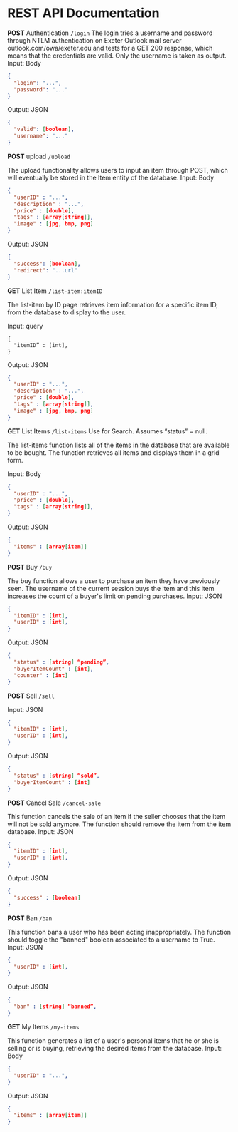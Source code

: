 # REST API Documentation

**POST** Authentication
`/login`
The login tries a username and password through NTLM authentication on Exeter Outlook mail server outlook.com/owa/exeter.edu and tests for a GET 200 response, which means that the credentials are valid. Only the username is taken as output.
Input: Body
```json
{
  "login": "...",
  "password": "..."
}
```

Output: JSON
```json
{
  "valid": [boolean],
  "username": "..."
}
```

**POST** upload
`/upload`

The upload functionality allows users to input an item through POST, which will eventually be stored in the Item entity of the database.
Input: Body
```json
{
  "userID" : "...",
  "description" : "...",
  "price" : [double],
  "tags" : [array[string]],
  "image" : [jpg, bmp, png]
}
```

Output: JSON
```json
{
  "success": [boolean],
  "redirect": "...url"
}
```

**GET** List Item
`/list-item:itemID`

The list-item by ID page retrieves item information for a specific item ID, from the database to display to the user.

Input: query

```
{
  "itemID” : [int],
}
```

Output: JSON
```json
{
  "userID" : "...",
  "description" : "...",
  "price" : [double],
  "tags" : [array[string]],
  "image" : [jpg, bmp, png]
}
```

**GET** List Items
`/list-items`
Use for Search. Assumes “status” = null.

The list-items function lists all of the items in the database that are available to be bought. The function retrieves all items and displays them in a grid form.

Input: Body
```json
{
  "userID" : "...",
  "price" : [double],
  "tags" : [array[string]],
}
```

Output: JSON
```json
{
  "items" : [array[item]]
}
```

**POST** Buy
`/buy`

The buy function allows a user to purchase an item they have previously seen. The username of the current session buys the item and this item increases the count of a buyer's limit on pending purchases.
Input: JSON
```json
{
  "itemID" : [int],
  "userID" : [int],
}
```

Output: JSON
```json
{
  "status" : [string] “pending”,
  "buyerItemCount" : [int],
  "counter" : [int]
}
```

**POST** Sell
`/sell`


Input: JSON
```json
{
  "itemID" : [int],
  "userID" : [int],
}
```

Output: JSON
```json
{
  "status" : [string] “sold”,
  "buyerItemCount" : [int]
}
```

**POST** Cancel Sale
`/cancel-sale`

This function cancels the sale of an item if the seller chooses that the item will not be sold anymore. The function should remove the item from the item database.
Input: JSON
```json
{
  "itemID" : [int],
  "userID" : [int],
}
```

Output: JSON
```json
{
  "success" : [boolean]
}
```

**POST** Ban
`/ban`

This function bans a user who has been acting inappropriately. The function should toggle the "banned" boolean associated to a username to True.
Input: JSON
```json
{
  "userID" : [int],
}
```

Output: JSON
```json
{
  "ban" : [string] “banned”,
}
```

**GET** My Items
`/my-items`

This function generates a list of a user's personal items that he or she is selling or is buying, retrieving the desired items from the database.
Input: Body
```json
{
  "userID" : "...",
}
```

Output: JSON
```json
{
  "items" : [array[item]]
}
```
